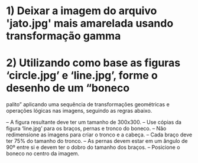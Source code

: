 # 1) Deixar a imagem do arquivo 'jato.jpg' mais amarelada usando transformação gamma

# 2) Utilizando como base as figuras ‘circle.jpg’ e ‘line.jpg’, forme o desenho de um “boneco 
palito” aplicando uma sequência de transformações geométricas e operações lógicas nas 
imagens, seguindo as regras abaixo.

– A figura resultante deve ter um tamanho de 300x300.
– Use cópias da figura ‘line.jpg’ para os braços, pernas e tronco do boneco.
– Não redimensione as imagens para criar o tronco e a cabeça.
– Cada braço deve ter 75% do tamanho do tronco.
– As pernas devem estar em um ângulo de 90º entre si e devem ter o dobro do tamanho dos
braços.
– Posicione o boneco no centro da imagem.
